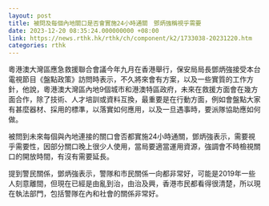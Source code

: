 ```yaml
---
layout: post
title: 被問及每個內地關口是否會實施24小時通關　鄧炳強稱視乎需要
date: 2023-12-20 08:35:24.000000000 +08:00
link: https://news.rthk.hk/rthk/ch/component/k2/1733038-20231220.htm
categories: rthk
---
```


粵港澳大灣區應急救援聯合會議今年九月在香港舉行，保安局局長鄧炳強接受本台電視節目《盤點政策》訪問時表示，不久將來會有方案，以及一些實質的工作方針，他說，粵港澳大灣區內地9個城市和港澳特區政府，未來在救援方面會在幾方面合作，除了技術、人才培訓或資料互換，最重要是在行動方面，例如會盤點大家有甚麼器材、採用的標準，以落實如何應用，以及一旦遇事時，要派隊協助應如何做。

被問到未來每個與內地連接的關口會否都實施24小時通關，鄧炳強表示，需要視乎需要性，因部分關口晚上很少人使用，當局要適當運用資源，強調會不時檢視關口的開放時間，有沒有需要延長。

提到警民關係，鄧炳強表示，警隊和市民關係一向都非常好，可能是2019年一些人刻意離間，但現在已經是由亂到治，由治及興，香港市民都看得很清楚，所以現在執法部門，包括警隊在內和社會的關係非常好。
